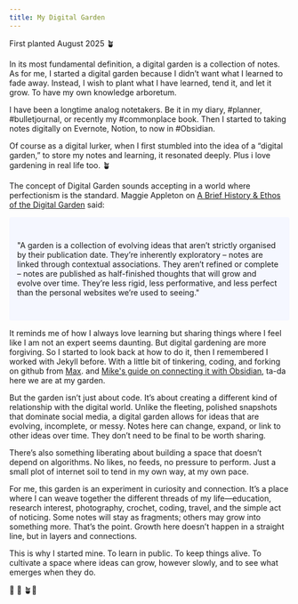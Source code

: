 ```yaml
---
title: My Digital Garden
---
```


First planted August 2025 🪴

In its most fundamental definition, a digital garden is a collection of notes. As for me, I started a digital garden because I didn’t want what I learned to fade away. Instead, I wish to plant what I have learned, tend it, and let it grow. To have my own knowledge arboretum.

I have been a longtime analog notetakers. Be it in my diary, #planner, #bulletjournal, or recently my #commonplace book. Then I started to taking notes digitally on Evernote, Notion, to now in #Obsidian.

Of course as a digital lurker, when I first stumbled into the idea of a “digital garden,” to store my notes and learning, it resonated deeply. Plus i love gardening in real life too. 🪴 

The concept of Digital Garden sounds accepting in a world where perfectionism is the standard. Maggie Appleton on [A Brief History & Ethos of the Digital Garden](https://maggieappleton.com/garden-history) said: 

<p style="padding: 3em 1em; background: #f5f7ff; border-radius: 4px;"> "A garden is a collection of evolving ideas that aren’t strictly organised by their publication date. They’re inherently exploratory – notes are linked through contextual associations. They aren’t refined or complete – notes are published as half-finished thoughts that will grow and evolve over time. They’re less rigid, less performative, and less perfect than the personal websites we’re used to seeing."</p>

It reminds me of how I always love learning but sharing things where I feel like I am not an expert seems daunting. But digital gardening are more forgiving. So I started to look back at how to do it, then I remembered I worked with Jekyll before. With a little bit of tinkering, coding, and forking on github from [Max](https://github.com/maximevaillancourt/digital-garden-jekyll-template). and [Mike's guide on connecting it with Obsidian](https://refinedmind.co/obsidian-jekyll-workflow), ta-da here we are at my garden.

But the garden isn’t just about code. It’s about creating a different kind of relationship with the digital world. Unlike the fleeting, polished snapshots that dominate social media, a digital garden allows for ideas that are evolving, incomplete, or messy. Notes here can change, expand, or link to other ideas over time. They don’t need to be final to be worth sharing.

There’s also something liberating about building a space that doesn’t depend on algorithms. No likes, no feeds, no pressure to perform. Just a small plot of internet soil to tend in my own way, at my own pace.

For me, this garden is an experiment in curiosity and connection. It’s a place where I can weave together the different threads of my life—education, research interest, photography, crochet, coding, travel, and the simple act of noticing. Some notes will stay as fragments; others may grow into something more. That’s the point. Growth here doesn’t happen in a straight line, but in layers and connections.

This is why I started mine. To learn in public. To keep things alive. To cultivate a space where ideas can grow, however slowly, and to see what emerges when they do. 

🌱 🌿 🪴🌲